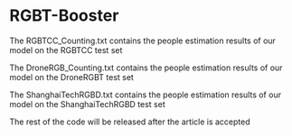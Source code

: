 # RGBT-Booster

The RGBTCC_Counting.txt contains the people estimation results of our model on the RGBTCC test set

The DroneRGB_Counting.txt contains the people estimation results of our model on the DroneRGBT test set

The ShanghaiTechRGBD.txt contains the people estimation results of our model on the ShanghaiTechRGBD test set

The rest of the code will be released after the article is accepted

